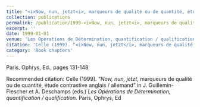 ```yaml
---
title: "<i>Now, nun, jetzt<i>, marqueurs de qualité ou de quantité, étude contrastive anglais  allemand"
collection: publications
permalink: /publication/1999-<i>Now, nun, jetzt<i>, marqueurs de qualité ou de quantité, étude contrastive anglais  allemand
excerpt: ''
date: 1999-01-01
venue: 'Les Opérations de Détermination, quantification / qualification'
citation: 'Celle (1999). “<i>Now, nun, jetzt</i>, marqueurs de qualité ou de quantité, étude contrastive anglais / allemand” in J. Guillemin-Flescher et A. Deschamps (eds.) <i>Les Opérations de Détermination, quantification / qualification.</i> Paris, Ophrys, Ed'
category: 'Book chapters'
---
```

Paris, Ophrys, Ed., pages 131-148

Recommended citation: Celle (1999). “<i>Now, nun, jetzt</i>, marqueurs de qualité ou de quantité, étude contrastive anglais / allemand” in J. Guillemin-Flescher et A. Deschamps (eds.) <i>Les Opérations de Détermination, quantification / qualification.</i> Paris, Ophrys, Ed